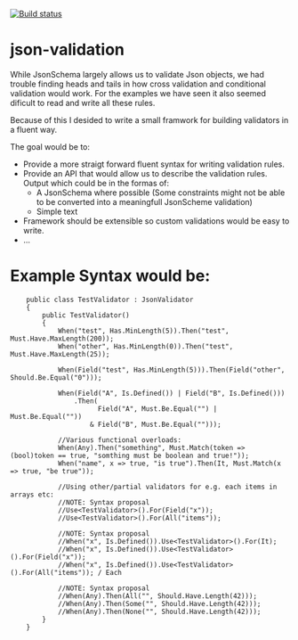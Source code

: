 [![Build status](https://ci.appveyor.com/api/projects/status/at67620962onli32/branch/master?svg=true)](https://ci.appveyor.com/project/jeme/json-validation/branch/master)

# json-validation

While JsonSchema largely allows us to validate Json objects, we had trouble finding heads and tails in how cross validation and conditional validation would work. For the examples we have seen it also seemed dificult to read and write all these rules.

Because of this I desided to write a small framwork for building validators in a fluent way.

The goal would be to:
 - Provide a more straigt forward fluent syntax for writing validation rules.
 - Provide an API that would allow us to describe the validation rules. Output which could be in the formas of:
   - A JsonSchema where possible (Some constraints might not be able to be converted into a meaningfull JsonScheme validation)
   - Simple text
 - Framework should be extensible so custom validations would be easy to write.
 - ...
 
# Example Syntax would be:

```
    public class TestValidator : JsonValidator
    {
        public TestValidator()
        {
            When("test", Has.MinLength(5)).Then("test", Must.Have.MaxLength(200));
            When("other", Has.MinLength(0)).Then("test", Must.Have.MaxLength(25));

            When(Field("test", Has.MinLength(5))).Then(Field("other", Should.Be.Equal("0")));

            When(Field("A", Is.Defined()) | Field("B", Is.Defined()))
                .Then(
                      Field("A", Must.Be.Equal("") | Must.Be.Equal(""))
                    & Field("B", Must.Be.Equal("")));
            
            //Various functional overloads:
            When(Any).Then("something", Must.Match(token => (bool)token == true, "somthing must be boolean and true!"));
            When("name", x => true, "is true").Then(It, Must.Match(x => true, "be true"));
            
            //Using other/partial validators for e.g. each items in arrays etc:
            //NOTE: Syntax proposal
            //Use<TestValidator>().For(Field("x"));
            //Use<TestValidator>().For(All("items"));
            
            //NOTE: Syntax proposal
            //When("x", Is.Defined()).Use<TestValidator>().For(It);
            //When("x", Is.Defined()).Use<TestValidator>().For(Field("x"));
            //When("x", Is.Defined()).Use<TestValidator>().For(All("items")); / Each
            
            //NOTE: Syntax proposal
            //When(Any).Then(All("", Should.Have.Length(42)));
            //When(Any).Then(Some("", Should.Have.Length(42)));
            //When(Any).Then(None("", Should.Have.Length(42)));
        }
    }
```
